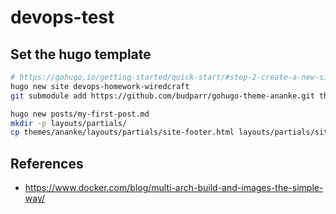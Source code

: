 # devops-test 


## Set the hugo template

```sh
# https://gohugo.io/getting-started/quick-start/#step-2-create-a-new-site
hugo new site devops-homework-wiredcraft 
git submodule add https://github.com/budparr/gohugo-theme-ananke.git themes/ananke

hugo new posts/my-first-post.md
mkdir -p layouts/partials/
cp themes/ananke/layouts/partials/site-footer.html layouts/partials/site-footer.html
```


## References
- https://www.docker.com/blog/multi-arch-build-and-images-the-simple-way/

